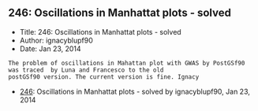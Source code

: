 ## 246: Oscillations in Manhattat plots - solved

- Title: 246: Oscillations in Manhattat plots - solved
- Author: ignacyblupf90
- Date: Jan 23, 2014

```
The problem of oscillations in Mahattan plot with GWAS by PostGSf90 was traced	by Luna and Francesco to the old
postGSf90 version. The current version is fine. Ignacy
```

- [246](0246.md): Oscillations in Manhattat plots - solved by ignacyblupf90, Jan 23, 2014
